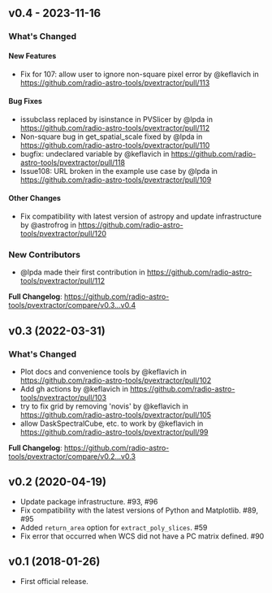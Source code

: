 ## v0.4 - 2023-11-16

<!-- Release notes generated using configuration in .github/release.yml at main -->
### What's Changed

#### New Features

- Fix for 107: allow user to ignore non-square pixel error by @keflavich in https://github.com/radio-astro-tools/pvextractor/pull/113

#### Bug Fixes

- issubclass replaced by isinstance in PVSlicer by @lpda in https://github.com/radio-astro-tools/pvextractor/pull/112
- Non-square bug in get_spatial_scale fixed by @lpda in https://github.com/radio-astro-tools/pvextractor/pull/110
- bugfix: undeclared variable by @keflavich in https://github.com/radio-astro-tools/pvextractor/pull/118
- Issue108: URL broken in the example use case by @lpda in https://github.com/radio-astro-tools/pvextractor/pull/109

#### Other Changes

- Fix compatibility with latest version of astropy and update infrastructure by @astrofrog in https://github.com/radio-astro-tools/pvextractor/pull/120

### New Contributors

- @lpda made their first contribution in https://github.com/radio-astro-tools/pvextractor/pull/112

**Full Changelog**: https://github.com/radio-astro-tools/pvextractor/compare/v0.3...v0.4

## v0.3 (2022-03-31)

### What's Changed

- Plot docs and convenience tools by @keflavich in https://github.com/radio-astro-tools/pvextractor/pull/102
- Add gh actions by @keflavich in https://github.com/radio-astro-tools/pvextractor/pull/103
- try to fix grid by removing 'novis' by @keflavich in https://github.com/radio-astro-tools/pvextractor/pull/105
- allow DaskSpectralCube, etc. to work by @keflavich in https://github.com/radio-astro-tools/pvextractor/pull/99

**Full Changelog**: https://github.com/radio-astro-tools/pvextractor/compare/v0.2...v0.3

## v0.2 (2020-04-19)

- Update package infrastructure. #93, #96
- Fix compatibility with the latest versions of Python and Matplotlib. #89, #95
- Added `return_area` option for `extract_poly_slices`. #59
- Fix error that occurred when WCS did not have a PC matrix defined. #90

## v0.1 (2018-01-26)

- First official release.

